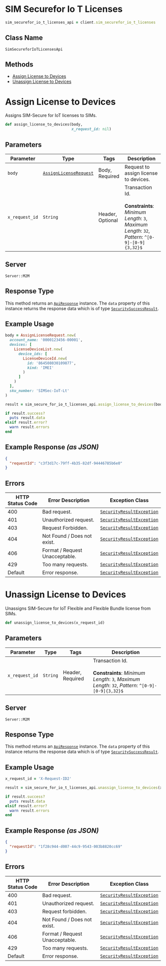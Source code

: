 # SIM Securefor Io T Licenses

```ruby
sim_securefor_io_t_licenses_api = client.sim_securefor_io_t_licenses
```

## Class Name

`SimSecureforIoTLicensesApi`

## Methods

* [Assign License to Devices](../../doc/controllers/sim-securefor-io-t-licenses.md#assign-license-to-devices)
* [Unassign License to Devices](../../doc/controllers/sim-securefor-io-t-licenses.md#unassign-license-to-devices)


# Assign License to Devices

Assigns SIM-Secure for IoT licenses to SIMs.

```ruby
def assign_license_to_devices(body,
                              x_request_id: nil)
```

## Parameters

| Parameter | Type | Tags | Description |
|  --- | --- | --- | --- |
| `body` | [`AssignLicenseRequest`](../../doc/models/assign-license-request.md) | Body, Required | Request to assign license to devices. |
| `x_request_id` | `String` | Header, Optional | Transaction Id.<br><br>**Constraints**: *Minimum Length*: `3`, *Maximum Length*: `32`, *Pattern*: `^[0-9]-[0-9]{3,32}$` |

## Server

`Server::M2M`

## Response Type

This method returns an [`ApiResponse`](../../doc/api-response.md) instance. The `data` property of this instance returns the response data which is of type [`SecuritySuccessResult`](../../doc/models/security-success-result.md).

## Example Usage

```ruby
body = AssignLicenseRequest.new(
  account_name: '0000123456-00001',
  devices: [
    LicenseDeviceList.new(
      device_ids: [
        LicenseDeviceId.new(
          id: '864508030109877',
          kind: 'IMEI'
        )
      ]
    )
  ],
  sku_number: 'SIMSec-IoT-Lt'
)

result = sim_secure_for_io_t_licenses_api.assign_license_to_devices(body)

if result.success?
  puts result.data
elsif result.error?
  warn result.errors
end
```

## Example Response *(as JSON)*

```json
{
  "requestId": "c3f3d17c-79ff-4b35-82df-94446785b6e0"
}
```

## Errors

| HTTP Status Code | Error Description | Exception Class |
|  --- | --- | --- |
| 400 | Bad request. | [`SecurityResultException`](../../doc/models/security-result-exception.md) |
| 401 | Unauthorized request. | [`SecurityResultException`](../../doc/models/security-result-exception.md) |
| 403 | Request Forbidden. | [`SecurityResultException`](../../doc/models/security-result-exception.md) |
| 404 | Not Found / Does not exist. | [`SecurityResultException`](../../doc/models/security-result-exception.md) |
| 406 | Format / Request Unacceptable. | [`SecurityResultException`](../../doc/models/security-result-exception.md) |
| 429 | Too many requests. | [`SecurityResultException`](../../doc/models/security-result-exception.md) |
| Default | Error response. | [`SecurityResultException`](../../doc/models/security-result-exception.md) |


# Unassign License to Devices

Unassigns SIM-Secure for IoT Flexible and Flexible Bundle license from SIMs.

```ruby
def unassign_license_to_devices(x_request_id)
```

## Parameters

| Parameter | Type | Tags | Description |
|  --- | --- | --- | --- |
| `x_request_id` | `String` | Header, Required | Transaction Id.<br><br>**Constraints**: *Minimum Length*: `3`, *Maximum Length*: `32`, *Pattern*: `^[0-9]-[0-9]{3,32}$` |

## Server

`Server::M2M`

## Response Type

This method returns an [`ApiResponse`](../../doc/api-response.md) instance. The `data` property of this instance returns the response data which is of type [`SecuritySuccessResult`](../../doc/models/security-success-result.md).

## Example Usage

```ruby
x_request_id = 'X-Request-ID2'

result = sim_secure_for_io_t_licenses_api.unassign_license_to_devices(x_request_id)

if result.success?
  puts result.data
elsif result.error?
  warn result.errors
end
```

## Example Response *(as JSON)*

```json
{
  "requestId": "1f28c944-d007-44c9-9543-003b8820cc69"
}
```

## Errors

| HTTP Status Code | Error Description | Exception Class |
|  --- | --- | --- |
| 400 | Bad request. | [`SecurityResultException`](../../doc/models/security-result-exception.md) |
| 401 | Unauthorized request. | [`SecurityResultException`](../../doc/models/security-result-exception.md) |
| 403 | Request forbidden. | [`SecurityResultException`](../../doc/models/security-result-exception.md) |
| 404 | Not Found / Does not exist. | [`SecurityResultException`](../../doc/models/security-result-exception.md) |
| 406 | Format / Request Unacceptable. | [`SecurityResultException`](../../doc/models/security-result-exception.md) |
| 429 | Too many requests. | [`SecurityResultException`](../../doc/models/security-result-exception.md) |
| Default | Error response. | [`SecurityResultException`](../../doc/models/security-result-exception.md) |

